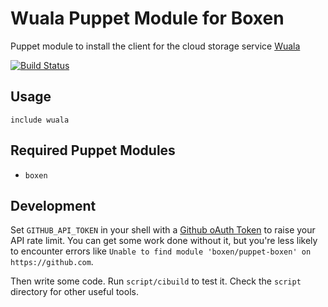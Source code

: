 # Wuala Puppet Module for Boxen

Puppet module to install the client for the cloud storage service [Wuala](https://www.wuala.com)

[![Build Status](https://travis-ci.org/haelmy/puppet-wuala?branch=master)](https://travis-ci.org/haelmy/puppet-wuala)

## Usage

```puppet
include wuala
```

## Required Puppet Modules

* `boxen`

## Development

Set `GITHUB_API_TOKEN` in your shell with a [Github oAuth Token](https://help.github.com/articles/creating-an-oauth-token-for-command-line-use) to raise your API rate limit. You can get some work done without it, but you're less likely to encounter errors like `Unable to find module 'boxen/puppet-boxen' on https://github.com`.

Then write some code. Run `script/cibuild` to test it. Check the `script`
directory for other useful tools.
